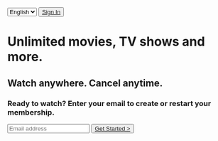 <!DOCTYPE html>
<html lang="en">
<head>
    <meta charset="UTF-8">
    <meta http-equiv="X-UA-Compatible" content="IE=edge">
    <meta name="viewport" content="width=device-width, initial-scale=1.0">
    <link rel="stylesheet" href="Netflixweb.css">
    <title>Netflix India - Watch TV Shows Online, Watch Movies Online</title>
</head>
<body>
    <div class="container">
        <nav class="navbar">
            <div class="left">
                <img src="https://davidblaine.com/wp-content/uploads/2017/04/netflix-logo.png" alt="">
            </div>
            <div class="right">
                <select name="language" class="language">
                    <option value="English">English</option>
                    <option value="Hindi">Hindi</option>
                </select>
                <button><a href="#">Sign In</a></button>
            </div>
        </nav>
        <div class="title">
            <div class="content">
                <h1>Unlimited movies, TV shows and more.</h1>
                <h2>Watch anywhere. Cancel anytime.</h2>
                <form action="#">
                    <h3>Ready to watch? Enter your email to create or restart your membership.</h3>
                    <div class="email">
                        <input type="email" name="email" placeholder="Email address">
                        <button><a href="#">Get Started ></a></button>
                    </div>
                </form>
            </div>
        </div>
    </div>
</body>
</html>
